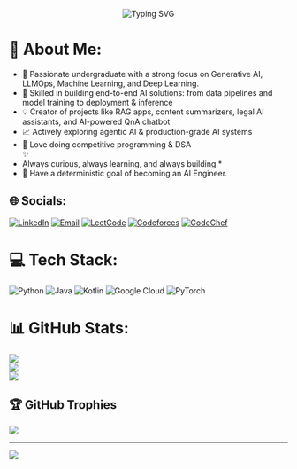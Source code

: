 <p align="center">
  <img src="https://readme-typing-svg.demolab.com?font=Fira+Code&size=28&pause=1200&duration=2000&center=true&vCenter=true&repeat=true&width=700&height=70&color=ff4b1f,ff9068&lines=AI+Engineer;Generative+AI;LLM+Ops;Machine+Learning;Deep+Learning;" alt="Typing SVG" />
</p>



# 💫 About Me:
- 🔭 Passionate undergraduate with a strong focus on Generative AI, LLMOps, Machine Learning, and Deep Learning.<br>
- 🚀 Skilled in building end-to-end AI solutions: from data pipelines and model training to deployment & inference  <br>
- 💡 Creator of projects like RAG apps, content summarizers, legal AI assistants, and AI-powered QnA chatbot  <br>
- 📈 Actively exploring agentic AI & production-grade AI systems<br>
- 🤝 Love doing competitive programming & DSA<br>✨
- Always curious, always learning, and always building.*<br>
- 🤖 Have a deterministic goal of becoming an AI Engineer.


## 🌐 Socials:
[![LinkedIn](https://img.shields.io/badge/LinkedIn-%230077B5.svg?logo=linkedin&logoColor=white)](https://www.linkedin.com/in/harish-narasimhan-k-17ba45254/) [![Email](https://img.shields.io/badge/Email-D14836?logo=gmail&logoColor=white)](mailto:harishnarasimhan0135@gmail.com) [![LeetCode](https://img.shields.io/badge/LeetCode-FFA116?style=for-the-badge&logo=leetcode&logoColor=black)](https://leetcode.com/u/Harish_Narasimhan_K/)  [![Codeforces](https://img.shields.io/badge/Codeforces-1F8ACB?style=for-the-badge&logo=codeforces&logoColor=white)](https://codeforces.com/profile/Harish_0135)  [![CodeChef](https://img.shields.io/badge/CodeChef-5B4638?style=for-the-badge&logo=codechef&logoColor=white)](https://www.codechef.com/users/harishk_0135)


# 💻 Tech Stack:
![Python](https://img.shields.io/badge/python-3670A0?style=for-the-badge&logo=python&logoColor=ffdd54) ![Java](https://img.shields.io/badge/java-%23ED8B00.svg?style=for-the-badge&logo=openjdk&logoColor=white) ![Kotlin](https://img.shields.io/badge/kotlin-%237F52FF.svg?style=for-the-badge&logo=kotlin&logoColor=white) ![Google Cloud](https://img.shields.io/badge/GoogleCloud-%234285F4.svg?style=for-the-badge&logo=google-cloud&logoColor=white) ![PyTorch](https://img.shields.io/badge/PyTorch-%23EE4C2C.svg?style=for-the-badge&logo=PyTorch&logoColor=white)
# 📊 GitHub Stats:
![](https://github-readme-stats.vercel.app/api?username=HarishNarasimhanK&theme=dark&hide_border=false&include_all_commits=true&count_private=true)<br/>
![](https://nirzak-streak-stats.vercel.app/?user=HarishNarasimhanK&theme=dark&hide_border=false)<br/>
![](https://github-readme-stats.vercel.app/api/top-langs/?username=HarishNarasimhanK&theme=dark&hide_border=false&include_all_commits=true&count_private=true&layout=compact)

## 🏆 GitHub Trophies
![](https://github-profile-trophy.vercel.app/?username=HarishNarasimhanK&theme=radical&no-frame=false&no-bg=true&margin-w=4)

---
[![](https://visitcount.itsvg.in/api?id=HarishNarasimhanK&icon=0&color=6)](https://visitcount.itsvg.in)

<!-- Proudly created with GPRM ( https://gprm.itsvg.in ) -->
